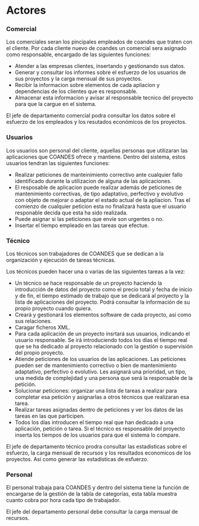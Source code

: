 # Actores


### Comercial

Los comerciales seran los pincipales empleados de coandes que traten con el cliente. Por cada cliente nuevo de coandes un comercial sera asignado como responsable, encargado de las siguientes funciones:

- Atender a las empresas clientes, insertando y gestionando sus datos.
- Generar y consultar los informes sobre el esfuerzo de los usuarios de sus proyectos y la carga mensual de sus proyectos.
- Recibir la informacion sobre elementos de cada apliacion y dependencias de los clientes que es responsable.
- Almacenar esta informacion y avisar al responsable tecnico del proyecto para que la cargue en el sistema.

El jefe de departamento comercial podra consultar los datos sobre el esfuerzo de los empleados y los resutados económicos de los proyectos.

### Usuarios

Los usuarios son personal del cliente, aquellas personas que utilizaran las aplicaciones que COANDES ofrece y mantiene. Dentro del sistema, estos usuarios tendran las siguientes funciones:

- Realizar peticiones de manteinimiento correctivo ante cualquier fallo identificado durante la utilizacion de alguna de las aplicaciones.
- El resposable de aplicacion puede realizar además de peticiones de mantenimiento correctivas, de tipo adaptativo, perfectivo y evolutivo con objeto de mejorar o adaptar el estado actual de la apliacion. Tras el comienzo de cualquier peticion esta no finalizará hasta que el usuario responable decida que esta ha sido realizada.
- Puede asignar si las peticiones que envíe son urgentes o no.
- Insertar el tiempo empleado en las tareas que efectue.

### Técnico

Los técnicos son trabajadores de COANDES que se dedican a la organización y ejecución de tareas técnicas.

Los técnicos pueden hacer una o varias de las siguientes tareas a la vez:

- Un técnico se hace responsable de un proyecto haciendo la introducción de datos del proyecto como el precio total y fecha de inicio y de fin, el tiempo estimado de trabajo que se dedicará al proyecto y la lista de aplicaciones del proyecto. Podrá consultar la información de su propio proyecto cuando quiera.
- Creará y gestionará los elementos software de cada proyecto, así como sus relaciones.
- Caragar ficheros XML.
- Para cada aplicación de un proyecto insrtará sus usuarios, indicando el usuario responsable. Se irá introduciendo todos los días el tiempo real que se ha dedicado al proyecto relacionado con la gestión o supervisión del propio proyecto.
- Atiende peticiones de los usuarios de las aplicaciones. Las peticiones pueden ser de mantenimiento correctivo o bien de mantenimiento adaptativo, perfectivo o evolutivo. Les asignará una prioridad, un tipo, una medida de complejidad y una persona que será la responsable de la petición.
- Solucionar peticiones: organizar una lista de tareas a realizar para completar esa petición y asignarlas a otros técnicos que realizaran esa tarea.
- Realizar tareas asignadas dentro de peticiones y ver los datos de las tareas en las que participen.
- Todos los días introducen el tiempo real que han dedicado a una aplicación, petición o tarea. Si el técnico es responsable del proyecto inserta los tiempos de los usuarios para que el sistema lo compare.

El jefe de departamento técnico prodra consultar las estadisticas sobre el esfuerzo, la carga mensual de recursos y los resultados economicos de los proyectos. Así como generar las estadísticas de esfuerzo.

### Personal

El personal trabaja para COANDES y dentro del sistema tiene la función de encargarse de la gestión de la tabla de categorías, esta tabla muestra cuanto cobra por hora cada tipo de trabajador.

El jefe del departamento personal debe consultar la carga mensual de recursos.
